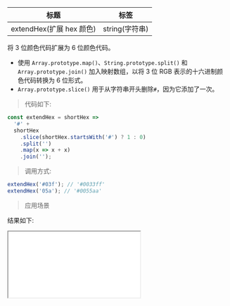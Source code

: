 | 标题                     | 标签           |
| ------------------------ | -------------- |
| extendHex(扩展 hex 颜色) | string(字符串) |

将 3 位颜色代码扩展为 6 位颜色代码。

- 使用 `Array.prototype.map()`、`String.prototype.split()` 和 `Array.prototype.join()` 加入映射数组，以将 3 位 RGB 表示的十六进制颜色代码转换为 6 位形式。
- `Array.prototype.slice()` 用于从字符串开头删除`#`，因为它添加了一次。

> 代码如下:

```js
const extendHex = shortHex =>
  '#' +
  shortHex
    .slice(shortHex.startsWith('#') ? 1 : 0)
    .split('')
    .map(x => x + x)
    .join('');
```

> 调用方式:

```js
extendHex('#03f'); // '#0033ff'
extendHex('05a'); // '#0055aa'
```

> 应用场景

<div class="code-editor" data-url="codes/javascript/html/extendHex.html" data-language="html"></div>

结果如下:

<iframe src="codes/javascript/html/extendHex.html"></iframe>
